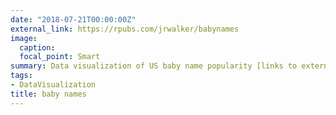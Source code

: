 ```yaml
---
date: "2018-07-21T00:00:00Z"
external_link: https://rpubs.com/jrwalker/babynames
image:
  caption:
  focal_point: Smart
summary: Data visualization of US baby name popularity [links to external page]
tags:
- DataVisualization
title: baby names
---
```

